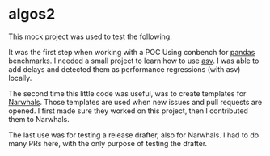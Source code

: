 # algos2

This mock project was used to test the following:

It was the first step when working with a POC Using conbench for [pandas](https://pandas.pydata.org/) benchmarks.
I needed a small project to learn how to use [asv](https://asv.readthedocs.io/en/stable/index.html).
I was able to add delays and detected them as performance regressions (with asv) locally.

The second time this little code was useful, was to create templates for [Narwhals](https://narwhals-dev.github.io/narwhals/).
Those templates are used when new issues and pull requests are opened. I first made sure they worked on this project, 
then I contributed them to Narwhals. 

The last use was for testing a release drafter, also for Narwhals. I had to do many PRs here, with the only purpose
of testing the drafter.
